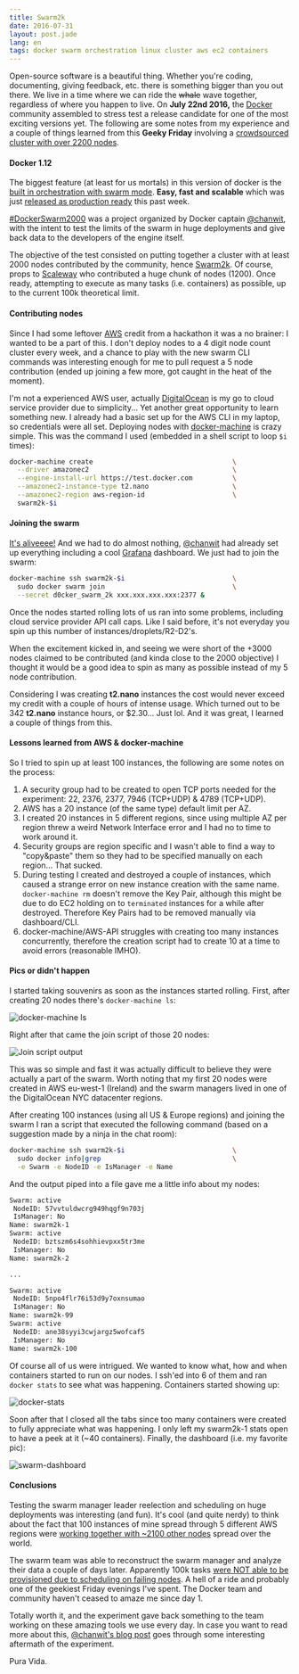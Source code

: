 ```yaml
---
title: Swarm2k
date: 2016-07-31
layout: post.jade
lang: en
tags: docker swarm orchestration linux cluster aws ec2 containers
---
```


Open-source software is a beautiful thing. Whether you're coding, documenting, giving feedback, etc. there is something bigger than you out there. We live in a time where we can ride the ~~whale~~ wave together, regardless of where you happen to live. On __July 22nd 2016,__ the [Docker](https://docker.com) community assembled to stress test a release candidate for one of the most exciting versions yet. The following are some notes from my experience and a couple of things learned from this __Geeky Friday__ involving a [crowdsourced cluster with over 2200 nodes](https://github.com/swarm2k/swarm2k).

#### Docker 1.12

The biggest feature (at least for us mortals) in this version of docker is the [built in orchestration with swarm mode](https://docs.docker.com/engine/swarm/). __Easy, fast and scalable__ which was just [released as production ready](https://blog.docker.com/2016/07/docker-built-in-orchestration-ready-for-production-docker-1-12-goes-ga/) this past week.

[#DockerSwarm2000](https://twitter.com/search?vertical=default&q=%23dockerswarm2000&src=typd) was a project organized by Docker captain [@chanwit](https://twitter.com/chanwit), with the intent to test the limits of the swarm in huge deployments and give back data to the developers of the engine itself.

The objective of the test consisted on putting together a cluster with at least 2000 nodes contributed by the community, hence [Swarm2k](https://github.com/swarm2k/swarm2k). Of course, props to [Scaleway](https://twitter.com/scaleway) who contributed a huge chunk of nodes (1200). Once ready, attempting to execute as many tasks (i.e. containers) as possible, up to the current 100k theoretical limit.

#### Contributing nodes

Since I had some leftover [AWS](https://aws.amazon.com/) credit from a hackathon it was a no brainer: I wanted to be a part of this. I don't deploy nodes to a 4 digit node count cluster every week, and a chance to play with the new swarm CLI commands was interesting enough for me to pull request a 5 node contribution (ended up joining a few more, got caught in the heat of the moment).

I'm not a experienced AWS user, actually [DigitalOcean](https://www.digitalocean.com/) is my go to cloud service provider due to simplicity... Yet another great opportunity to learn something new. I already had a basic set up for the AWS CLI in my laptop, so credentials were all set. Deploying nodes with [docker-machine](https://docs.docker.com/machine/overview/) is crazy simple. This was the command I used (embedded in a shell script to loop `$i` times):

```bash
docker-machine create                                   \
  --driver amazonec2                                    \
  --engine-install-url https://test.docker.com          \
  --amazonec2-instance-type t2.nano                     \
  --amazonec2-region aws-region-id                      \
  swarm2k-$i
```

#### Joining the swarm

[It's aliveeee!](https://www.youtube.com/watch?v=c_2e6sQxM0A) And we had to do almost nothing, [@chanwit](https://twitter.com/chanwit) had already set up everything including a cool [Grafana](http://grafana.org/) dashboard. We just had to join the swarm:

```bash
docker-machine ssh swarm2k-$i                           \
  sudo docker swarm join                                \
  --secret d0cker_swarm_2k xxx.xxx.xxx.xxx:2377 &
```

Once the nodes started rolling lots of us ran into some problems, including cloud service provider API call caps. Like I said before, it's not everyday you spin up this number of instances/droplets/R2-D2's.

When the excitement kicked in, and seeing we were short of the +3000 nodes claimed to be contributed (and kinda close to the 2000 objective) I thought it would be a good idea to spin as many as possible instead of my 5 node contribution.

Considering I was creating __t2.nano__ instances the cost would never exceed my credit with a couple of hours of intense usage. Which turned out to be 342 __t2.nano__ instance hours, or $2.30... Just lol. And it was great, I learned a couple of things from this.

#### Lessons learned from AWS & docker-machine

So I tried to spin up at least 100 instances, the following are some notes on the process:

1. A security group had to be created to open TCP ports needed for the experiment: 22, 2376, 2377, 7946 (TCP+UDP) & 4789 (TCP+UDP).
2. AWS has a 20 instance (of the same type) default limit per AZ.
3. I created 20 instances in 5 different regions, since using multiple AZ per region threw a weird Network Interface error and I had no to time to work around it.
4. Security groups are region specific and I wasn't able to find a way to "copy&paste" them so they had to be specified manually on each region... That sucked.
5. During testing I created and destroyed a couple of instances, which caused a strange error on new instance creation with the same name. `docker-machine rm` doesn't remove the Key Pair, although this might be due to do EC2 holding on to `terminated` instances for a while after destroyed. Therefore Key Pairs had to be removed manually via dashboard/CLI.
6. docker-machine/AWS-API struggles with creating too many instances concurrently, therefore the creation script had to create 10 at a time to avoid errors (reasonable IMHO).

#### Pics or didn't happen

I started taking souvenirs as soon as the instances started rolling. First, after creating 20 nodes there's `docker-machine ls`:

![docker-machine ls](/img/swarm2k-machine-ls.png "docker-machine ls")

Right after that came the join script of those 20 nodes:

![Join script output](/img/swarm2k-join.png "Join script output")

This was so simple and fast it was actually difficult to believe they were actually a part of the swarm. Worth noting that my first 20 nodes were created in AWS eu-west-1 (Ireland) and the swarm managers lived in one of the DigitalOcean NYC datacenter regions.

After creating 100 instances (using all US & Europe regions) and joining the swarm I ran a script that executed the following command (based on a suggestion made by a ninja in the chat room):

```bash
docker-machine ssh swarm2k-$i                           \
  sudo docker info|grep                                 \
  -e Swarm -e NodeID -e IsManager -e Name
```

And the output piped into a file gave me a little info about my nodes:

```txt
Swarm: active
 NodeID: 57vvtuldwcrg949hqgf9n703j
 IsManager: No
Name: swarm2k-1
Swarm: active
 NodeID: bztszm6s4sohhievpxx5tr3me
 IsManager: No
Name: swarm2k-2

...

Swarm: active
 NodeID: 5npo4flr76i53d9y7oxnsumao
 IsManager: No
Name: swarm2k-99
Swarm: active
 NodeID: ane38syyi3cwjargz5wofcaf5
 IsManager: No
Name: swarm2k-100
```

Of course all of us were intrigued. We wanted to know what, how and when containers started to run on our nodes. I ssh'ed into 6 of them and ran `docker stats` to see what was happening. Containers started showing up:

![docker-stats](/img/docker-stats.png "docker-stats")

Soon after that I closed all the tabs since too many containers were created to fully appreciate what was happening. I only left my swarm2k-1 stats open to have a peek at it (~40 containers). Finally, the dashboard (i.e. my favorite pic):

![swarm-dashboard](/img/swarm-dashboard.png "swarm-dashboard")

#### Conclusions

Testing the swarm manager leader reelection and scheduling on huge deployments was interesting (and fun). It's cool (and quite nerdy) to think about the fact that 100 instances of mine spread through 5 different AWS regions were [working together with ~2100 other nodes](https://www.youtube.com/watch?v=e_DqV1xdf-Y) spread over the world.

The swarm team was able to reconstruct the swarm manager and analyze their data a couple of days later. Apparently 100k tasks [were NOT able to be provisioned due to scheduling on failing nodes](https://twitter.com/upthecyberpunks/status/759190678681202689). A hell of a ride and probably one of the geekiest Friday evenings I've spent. The Docker team and community haven't ceased to amaze me since day 1.

Totally worth it, and the experiment gave back something to the team working on these amazing tools we use every day. In case you want to read more about this, [@chanwit's blog post](https://blog.online.net/2016/07/29/docker-swarm-an-analysis-of-a-very-large-scale-container-system/) goes through some interesting aftermath of the experiment.

Pura Vida.
